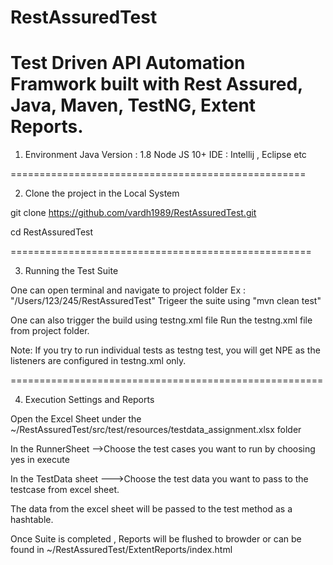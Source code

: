 # RestAssuredTest

Test Driven API Automation Framwork built with Rest Assured, Java, Maven, TestNG, Extent Reports.
==================================================================================================

1) Environment 
Java Version : 1.8 
Node JS 10+
IDE : Intellij , Eclipse etc

===================================================


2) Clone the project in the Local System

git clone https://github.com/vardh1989/RestAssuredTest.git

cd RestAssuredTest

====================================================


3) Running the Test Suite 

One can open terminal and navigate to project folder Ex : "/Users/123/245/RestAssuredTest"
Trigeer the suite using "mvn clean test"

One can also trigger the build using testng.xml file
Run the testng.xml file from project folder.

Note: If you try to run individual tests as testng test, you will get NPE as the listeners are configured in testng.xml only.

======================================================


4) Execution Settings and Reports 

Open the Excel Sheet  under the ~/RestAssuredTest/src/test/resources/testdata_assignment.xlsx folder

In the RunnerSheet  -->Choose the test cases you want to run by choosing yes in execute 

In the TestData sheet --->Choose the test data you want to pass to the testcase from excel sheet.

The data from the excel sheet will be passed to the test method as a hashtable.

Once  Suite is completed , Reports will be flushed to browder or can be found in ~/RestAssuredTest/ExtentReports/index.html






